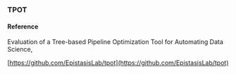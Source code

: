 ### TPOT

#### Reference

Evaluation of a Tree-based Pipeline Optimization Tool for Automating Data Science, 

[https://github.com/EpistasisLab/tpot](https://github.com/EpistasisLab/tpot)
